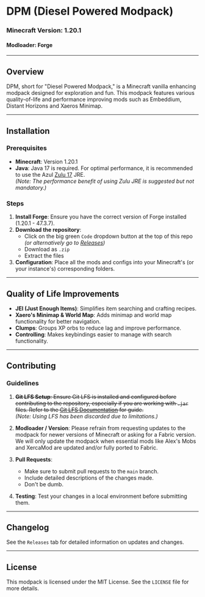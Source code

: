 # DPM (Diesel Powered Modpack)

### Minecraft Version: 1.20.1  
#### Modloader: Forge

---

## Overview

DPM, short for "Diesel Powered Modpack," is a Minecraft vanilla enhancing modpack designed for exploration and fun.
This modpack features various quality-of-life and performance improving mods such as Embeddium, Distant Horizons and Xaeros Minimap.

---

## Installation

### Prerequisites

- **Minecraft**: Version 1.20.1
- **Java**: Java 17 is required. For optimal performance, it is recommended to use the Azul [Zulu 17](https://www.azul.com/downloads/?version=java-17-lts&package=jre#zulu) JRE.  
  *(Note: The performance benefit of using Zulu JRE is suggested but not mandatory.)*

### Steps

1. **Install Forge**: Ensure you have the correct version of Forge installed (1.20.1 - 47.3.7).
2. **Download the repository**:
   - Click on the big green `Code` dropdown button at the top of this repo  
   *(or alternatively go to [Releases](https://github.com/Androser420/DPM/releases))*
   - Download as `.zip`
   - Extract the files
3. **Configuration**: Place all the mods and configs into your Minecraft's (or your instance's) corresponding folders.

---

## Quality of Life Improvements

- **JEI (Just Enough Items)**: Simplifies item searching and crafting recipes.
- **Xaero's Minimap & World Map**: Adds minimap and world map functionality for better navigation.
- **Clumps**: Groups XP orbs to reduce lag and improve performance.
- **Controlling**: Makes keybindings easier to manage with search functionality.

---

## Contributing

### Guidelines

1. ~~**Git LFS Setup**: Ensure Git LFS is installed and configured before contributing to the repository, especially if you are working with `.jar` files. Refer to the [Git LFS Documentation](https://git-lfs.com/) for guide.~~  
   *(Note: Using LFS has been discarded due to limitations.)*

2. **Modloader / Version**: Please refrain from requesting updates to the modpack for newer versions of Minecraft or asking for a Fabric version. We will only update the modpack when essential mods like Alex's Mobs and XercaMod are updated and/or fully ported to Fabric.

3. **Pull Requests**:  
   - Make sure to submit pull requests to the `main` branch.
   - Include detailed descriptions of the changes made.
   - Don't be dumb.

4. **Testing**: Test your changes in a local environment before submitting them.

---

## Changelog

See the `Releases` tab for detailed information on updates and changes.

---

## License

This modpack is licensed under the MIT License. See the `LICENSE` file for more details.
